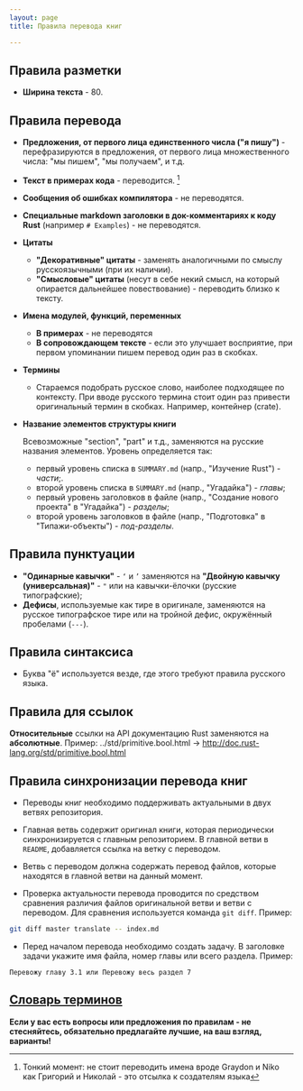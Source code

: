```yaml
---
layout: page
title: Правила перевода книг

---
```


## Правила разметки

* **Ширина текста** - 80.

## Правила перевода

* **Предложения, от первого лица единственного числа ("я пишу")** -
  перефразируются в предложения, от первого лица множественного числа: "мы
  пишем", "мы получаем", и т.д.
* **Текст в примерах кода** - переводится. [^0]
* **Сообщения об ошибках компилятора** - не переводятся.
* **Специальные markdown заголовки в док-комментариях к коду Rust** (например `#
  Examples`) - не переводятся.
* **Цитаты**
  * **"Декоративные" цитаты** - заменять аналогичными по смыслу русскоязычными
    (при их наличии).
  * **"Смысловые" цитаты** (несут в себе некий смысл, на который опирается
    дальнейшее повествование) - переводить близко к тексту.
* **Имена модулей, функций, переменных**
  * **В примерах** - не переводятся
  * **В сопровождающем тексте** - если это улучшает восприятие, при первом
    упоминании пишем перевод один раз в скобках.
* **Термины**
  * Стараемся подобрать русское слово, наиболее подходящее по контексту. При
    вводе русского термина стоит один раз привести оригинальный термин в
    скобках. Например, контейнер (crate).
* **Название элементов структуры книги**

  Всевозможные "section", "part" и т.д., заменяются на русские названия
  элементов. Уровень определяется так:
  * первый уровень списка в `SUMMARY.md` (напр., "Изучение Rust") - *части*;.
  * второй уровень списка в `SUMMARY.md` (напр., "Угадайка") - *главы*;
  * первый уровень заголовков в файле (напр., "Создание нового проекта" в
    "Угадайка") - *разделы*;
  * второй уровень заголовков в файле (напр., "Подготовка" в "Типажи-объекты") -
    *под-разделы*.

[^0]: Тонкий момент: не стоит переводить имена вроде Graydon и Niko как Григорий и Николай - это отсылка к создателям языка

## Правила пунктуации

* **"Одинарные кавычки"** - `‘` и `’` заменяются на **"Двойную кавычку
  (универсальная)"** - `"` или на кавычки-ёлочки (русские типографские);
* **Дефисы**, используемые как тире в оригинале, заменяются на русское
  типографское тире или на тройной дефис, окружённый пробелами (` --- `).

## Правила синтаксиса

* Буква "ё" используется везде, где этого требуют правила русского языка.

## Правила для ссылок

**Относительные** ссылки на API документацию Rust заменяются на **абсолютные**.
Пример: ../std/primitive.bool.html ->
http://doc.rust-lang.org/std/primitive.bool.html

## Правила синхронизации перевода книг

* Переводы книг необходимо поддерживать актуальными в двух ветвях репозитория.

* Главная ветвь содержит оригинал книги, которая периодически синхронизируется
с главным репозиторием. В главной ветви в `README`, добавляется ссылка
на ветку с переводом.

* Ветвь с переводом должна содержать перевод файлов, которые находятся
в главной ветви на данный момент.

* Проверка актуальности перевода проводится по средством сравнения
различия файлов оригинальной ветви и ветви с переводом.
Для сравнения используется команда `git diff`.
Пример:

```bash
git diff master translate -- index.md
```

* Перед началом перевода необходимо создать задачу.
В заголовке задачи укажите имя файла, номер главы или всего раздела.
Пример:
```
Перевожу главу 3.1 или Перевожу весь раздел 7
```

## [Словарь терминов](https://github.com/ruRust/rust_book_ru/wiki/%D0%A1%D0%BB%D0%BE%D0%B2%D0%B0%D1%80%D1%8C-%D1%82%D0%B5%D1%80%D0%BC%D0%B8%D0%BD%D0%BE%D0%B2)

**Если у вас есть вопросы или предложения по правилам - не стесняйтесь,
обязательно предлагайте лучшие, на ваш взгляд, варианты!**
